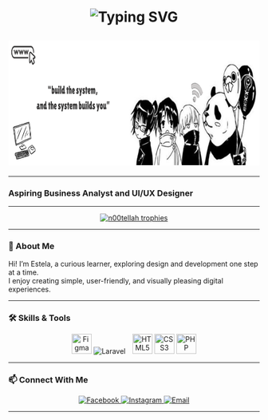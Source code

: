 <h1 align="center">
  <img src="https://readme-typing-svg.demolab.com?font=LilitaOne&size=28&pause=1000&color=FFFFF0&font-weight=bold&center=true&vCenter=true&width=435&lines=Hi%2C+I'm+Estela,+welcome!" alt="Typing SVG" />
</h1>

<h2 align="center">
  <img src="https://raw.githubusercontent.com/n00tellah/n00tellah/refs/heads/main/Your%20paragraph%20text.png" alt="Banner" width="900" height="250" />
</h2>

---
<h3> Aspiring Business Analyst and UI/UX Designer</h3>

---

<p align="center">
  <a href="https://github.com/ryo-ma/github-profile-trophy">
    <img src="https://github-profile-trophy.vercel.app/?username=n00tellah&theme=flat&no-frame=true&no-bg=true&title=Commits,Followers,Repositories,Experience&row=1&column=4" alt="n00tellah trophies" />
  </a>
</p>

---

### 🌼 About Me  
Hi! I’m Estela, a curious learner, exploring design and development one step at a time.  
I enjoy creating simple, user-friendly, and visually pleasing digital experiences.

---

### 🛠 Skills & Tools  

<p align="center">
  <img src="https://cdn.jsdelivr.net/gh/devicons/devicon/icons/figma/figma-original.svg" width="40" height="40" title="Figma"/>
  <img src="https://cdn.jsdelivr.net/gh/devicons/devicon@latest/icons/laravel/laravel-original.svg" alt="Laravel" height="28" style="margin-right:10px;" />
  <img src="https://cdn.jsdelivr.net/gh/devicons/devicon/icons/html5/html5-original.svg" width="40" height="40" title="HTML5"/>
  <img src="https://cdn.jsdelivr.net/gh/devicons/devicon/icons/css3/css3-original.svg" width="40" height="40" title="CSS3"/>
  <img src="https://cdn.jsdelivr.net/gh/devicons/devicon/icons/php/php-original.svg" width="40" height="40" title="PHP"/>
</p>




---

### 📫 Connect With Me  
<p align="center">
  <a href="https://www.facebook.com/estela.mae.jalac.2024" target="_blank">
    <img src="https://img.icons8.com/color/48/facebook-new.png" alt="Facebook"/>
  </a>
  <a href="https://www.instagram.com/nutellaoverload?igsh=aWJxbjBzeWRyMGs2" target="_blank">
    <img src="https://img.icons8.com/color/48/instagram-new.png" alt="Instagram"/>
  </a>
  <a href="mailto:estelamaejalac@gmail.com">
    <img src="https://img.icons8.com/color/48/gmail-new.png" alt="Email"/>
  </a>
</p>

---


